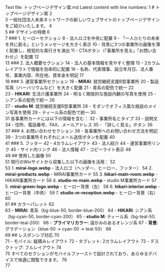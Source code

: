 Text file: トップページデザイン案.md
Latest content with line numbers:
1	# トップページデザイン案
2	
3	一般社団法人未来ネットワークの新しいウェブサイトのトップページデザインをご紹介いたします。
4	
5	## デザインの特徴
6	
7	### 1. ヒーローセクション
8	- 法人ロゴを中央に配置
9	- 「一人ひとりの未来を共に創る」というメッセージを大きく表示
10	- 背景に3つの事業所の画像を薄く配置し、視覚的な奥行きを演出
11	- CTAボタン（「事業所を見る」「お問い合わせ」）を配置
12	
13	### 2. 法人概要セクション
14	- 法人の基本情報を見やすく整理
15	- 2カラムレイアウトで情報を効率的に配置
16	- 名称、代表理事、設立年月日、法人番号、事業内容、所在地、資本金を明記
17	
18	### 3. 運営事業所セクション
19	- **MIRAI**: 就労継続支援B型事業所
20	  - 製品写真（ハーバリウムなど）を大きく配置
21	  - 青系の配色で統一
22	  
23	- **HIKARI**: 生活介護事業所
24	  - 明るく開放的な施設内観の写真を使用
25	  - シアン系の配色で統一
26	  
27	- **studio M**: 就労継続支援B型事業所
28	  - モダンでオフィス風な施設のメイン写真を使用
29	  - ティール系の配色で統一
30	
31	各事業所カードには以下の情報を含む：
32	- 事業所名とタイプ
33	- 説明文
34	- 住所、電話番号、FAX、メールアドレス
35	- 「詳しく見る」ボタン
36	
37	### 4. お問い合わせセクション
38	- 各事業所へのお問い合わせ方法を明記
39	- 3つの事業所それぞれにメール送信ボタンを配置
40	
41	### 5. フッター
42	- 4カラムレイアウト
43	  - 法人紹介
44	  - 運営事業所リンク
45	  - サイト内リンク
46	  - 法人情報
47	- コピーライト表示
48	
49	## 使用した画像
50	
51	現行のWixサイトから収集した以下の画像を活用：
52	
53	1. **mirai-logo.webp** - 法人ロゴ（ヘッダー、ヒーロー、フッター）
54	2. **mirai-products.webp** - MIRAI事業所カード
55	3. **hikari-main-room.webp** - HIKARI事業所カード
56	4. **studio-m-main.webp** - studio M事業所カード
57	5. **mirai-green-logo.webp** - ヒーロー背景（左）
58	6. **hikari-interior.webp** - ヒーロー背景（中央）
59	7. **studio-m-reception.webp** - ヒーロー背景（右）
60	
61	## カラーパレット
62	
63	- **MIRAI**: 青系（bg-blue-50, border-blue-200）
64	- **HIKARI**: シアン系（bg-cyan-50, border-cyan-200）
65	- **studio M**: ティール系（bg-teal-50, border-teal-200）
66	- **プライマリカラー**: 温かみのあるオレンジ系
67	- **背景**: グラデーション（blue-50 → cyan-50 → teal-50）
68	
69	## レスポンシブ対応
70	
71	- モバイル: 縦積みレイアウト
72	- タブレット: 2カラムレイアウト
73	- デスクトップ: フルレイアウト
74	
75	すべてのセクションがモバイルファーストで設計されており、あらゆるデバイスで快適に閲覧できます。
76	
77	